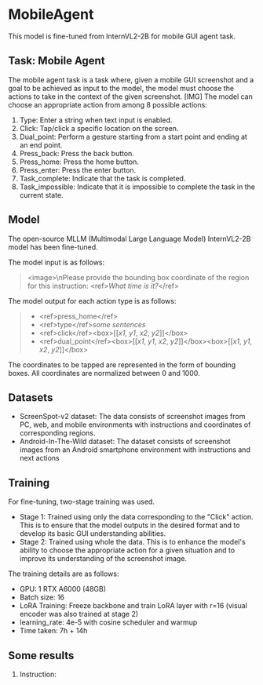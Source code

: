 # MobileAgent
This model is fine-tuned from InternVL2-2B for mobile GUI agent task.
## Task: Mobile Agent
The mobile agent task is a task where, given a mobile GUI screenshot and a goal to be achieved as input to the model, the model must choose the actions to take in the context of the given screenshot.
[IMG]
The model can choose an appropriate action from among 8 possible actions:

1. Type: Enter a string when text input is enabled.
2. Click: Tap/click a specific location on the screen.
3. Dual_point: Perform a gesture starting from a start point and ending at an end point.
4. Press_back: Press the back button.
5. Press_home: Press the home button.
6. Press_enter: Press the enter button.
7. Task_complete: Indicate that the task is completed.
8. Task_impossible: Indicate that it is impossible to complete the task in the current state.

## Model
The open-source MLLM (Multimodal Large Language Model) InternVL2-2B model has been fine-tuned.

The model input is as follows:
> \<image\>\nPlease provide the bounding box coordinate of the region for this instruction: \<ref\>*What time is it?*\</ref\>

The model output for each action type is as follows:
> * \<ref\>press_home\</ref\>
> * \<ref\>type\</ref\>*some sentences*
> * \<ref\>click\</ref\>\<box\>\[\[*x1*, *y1*, *x2*, *y2*\]\]\</box\>
> * \<ref\>dual_point\</ref\>\<box\>\[\[*x1*, *y1*, *x2*, *y2*\]\]\</box\>\<box\>\[\[*x1*, *y1*, *x2*, *y2*\]\]\</box\>

The coordinates to be tapped are represented in the form of bounding boxes. All coordinates are normalized between 0 and 1000.

## Datasets
* ScreenSpot-v2 dataset: The data consists of screenshot images from PC, web, and mobile environments with instructions and coordinates of corresponding regions.
* Android-In-The-Wild dataset: 
The dataset consists of screenshot images from an Android smartphone environment with instructions and next actions

## Training
For fine-tuning, two-stage training was used.
* Stage 1: Trained using only the data corresponding to the "Click" action. This is to ensure that the model outputs in the desired format and to develop its basic GUI understanding abilities.
* Stage 2: Trained using whole the data. This is to enhance the model's ability to choose the appropriate action for a given situation and to improve its understanding of the screenshot image.

The training details are as follows:
* GPU: 1 RTX A6000 (48GB)
* Batch size: 16
* LoRA Training: Freeze backbone and train LoRA layer with r=16 (visual encoder was also trained at stage 2)
* learning_rate: 4e-5 with cosine scheduler and warmup
* Time taken: 7h + 14h

## Some results
1. Instruction:
